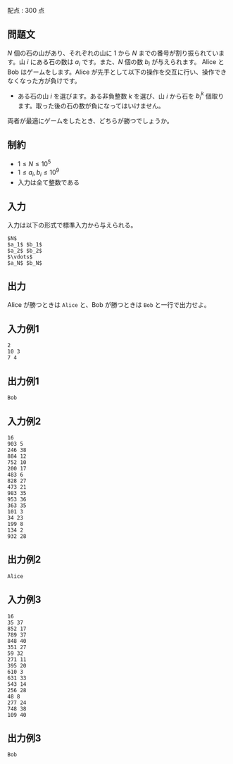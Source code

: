 配点 : $300$ 点

問題文
--------
$N$ 個の石の山があり、それぞれの山に $1$ から $N$ までの番号が割り振られています。山 $i$ にある石の数は $a_i$ です。また、$N$ 個の数 $b_i$ が与えられます。
Alice と Bob はゲームをします。Alice が先手として以下の操作を交互に行い、操作できなくなった方が負けです。

- ある石の山 $i$ を選びます。ある非負整数 $k$ を選び、山 $i$ から石を $b_i^k$ 個取ります。取った後の石の数が負になってはいけません。

両者が最適にゲームをしたとき、どちらが勝つでしょうか。


制約
--------
- $1 \leq N \leq 10^5$
- $1 \leq a_i, b_i \leq 10^9$
- 入力は全て整数である

入力
--------
入力は以下の形式で標準入力から与えられる。
~~~
$N$
$a_1$ $b_1$
$a_2$ $b_2$
$\vdots$
$a_N$ $b_N$
~~~


出力
--------
Alice が勝つときは `Alice` と、Bob が勝つときは `Bob` と一行で出力せよ。



入力例1
--------
~~~
2
10 3
7 4
~~~

出力例1
--------
~~~
Bob
~~~

入力例2
--------
~~~
16
903 5
246 38
884 12
752 10
200 17
483 6
828 27
473 21
983 35
953 36
363 35
101 3
34 23
199 8
134 2
932 28
~~~

出力例2
--------
~~~
Alice
~~~

入力例3
--------
~~~
16
35 37
852 17
789 37
848 40
351 27
59 32
271 11
395 20
610 3
631 33
543 14
256 28
48 8
277 24
748 38
109 40
~~~

出力例3
--------
~~~
Bob
~~~

